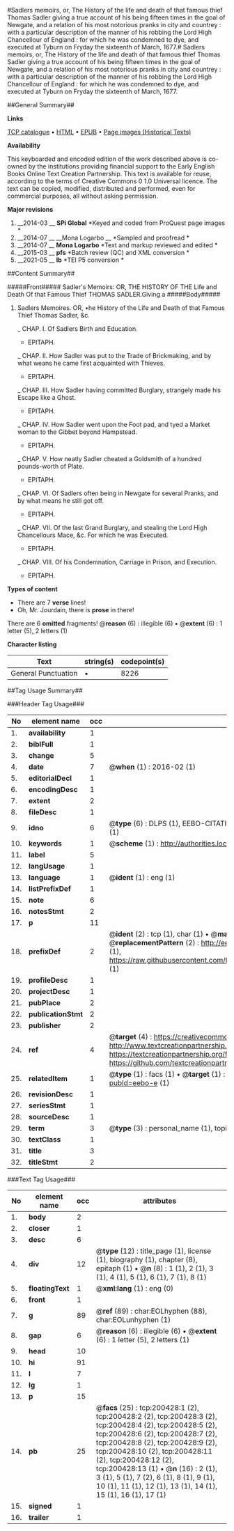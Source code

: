 #Sadlers memoirs, or, The History of the life and death of that famous thief Thomas Sadler giving a true account of his being fifteen times in the goal of Newgate, and a relation of his most notorious pranks in city and countrey : with a particular description of the manner of his robbing the Lord High Chancellour of England : for which he was condemned to dye, and executed at Tyburn on Fryday the sixteenth of March, 1677.#
Sadlers memoirs, or, The History of the life and death of that famous thief Thomas Sadler giving a true account of his being fifteen times in the goal of Newgate, and a relation of his most notorious pranks in city and countrey : with a particular description of the manner of his robbing the Lord High Chancellour of England : for which he was condemned to dye, and executed at Tyburn on Fryday the sixteenth of March, 1677.

##General Summary##

**Links**

[TCP catalogue](http://www.ota.ox.ac.uk/tcp/)  • 
[HTML](http://tei.it.ox.ac.uk/tcp/Texts-HTML/free/B29/B29233.html)  • 
[EPUB](http://tei.it.ox.ac.uk/tcp/Texts-EPUB/free/B29/B29233.epub) • 
[Page images (Historical Texts)](https://historicaltexts.jisc.ac.uk/eebo-13655349e)

**Availability**

This keyboarded and encoded edition of the work described above is co-owned by the
    institutions providing financial support to the Early English Books Online Text Creation
    Partnership. This text is available for reuse, according to the terms of  Creative Commons 0 1.0 Universal
    licence. The text can be copied, modified, distributed and performed, even for commercial
    purposes, all without asking permission.

**Major revisions**

1. __2014-03 __ __SPi Global__ *Keyed and coded from ProQuest page images *
1. __2014-07 __ __Mona Logarbo __ *Sampled and proofread *
1. __2014-07 __ __Mona Logarbo__ *Text and markup reviewed and edited *
1. __2015-03 __ __pfs__ *Batch review (QC) and XML conversion *
1. __2021-05 __ __lb__ *TEI P5 conversion *

##Content Summary##

#####Front#####
Sadler's Memoirs: OR, THE HISTORY OF THE Life and Death Of that Famous Thief THOMAS SADLER.Giving a 
#####Body#####

1. Sadlers Memoires. OR, •he History of the Life and Death of that Famous Thief Thomas Sadler, &c.

    _ CHAP. I. Of Sadlers Birth and Education.

      * EPITAPH.

    _ CHAP. II. How Sadler was put to the Trade of Brickmaking, and by what weans he came first acquainted with Thieves.

      * EPITAPH.

    _ CHAP. III. How Sadler having committed Burglary, strangely made his Escape like a Ghost.

      * EPITAPH.

    _ CHAP. IV. How Sadler went upon the Foot pad, and tyed a Market woman to the Gibbet beyond Hampstead.

      * EPITAPH.

    _ CHAP. V. How neatly Sadler cheated a Goldsmith of a hundred pounds-worth of Plate.

      * EPITAPH.

    _ CHAP. VI. Of Sadlers often being in Newgate for several Pranks, and by what means he still got off.

      * EPITAPH.

    _ CHAP. VII. Of the last Grand Burglary, and stealing the Lord High Chancellours Mace, &c. For which he was Executed.

      * EPITAPH.

    _ CHAP. VIII. Of his Condemnation, Carriage in Prison, and Execution.

      * EPITAPH.

**Types of content**

  * There are 7 **verse** lines!
  * Oh, Mr. Jourdain, there is **prose** in there!

There are 6 **omitted** fragments! 
 @__reason__ (6) : illegible (6)  •  @__extent__ (6) : 1 letter (5), 2 letters (1)

**Character listing**


|Text|string(s)|codepoint(s)|
|---|---|---|
|General Punctuation|•|8226|

##Tag Usage Summary##

###Header Tag Usage###

|No|element name|occ|attributes|
|---|---|---|---|
|1.|__availability__|1||
|2.|__biblFull__|1||
|3.|__change__|5||
|4.|__date__|7| @__when__ (1) : 2016-02 (1)|
|5.|__editorialDecl__|1||
|6.|__encodingDesc__|1||
|7.|__extent__|2||
|8.|__fileDesc__|1||
|9.|__idno__|6| @__type__ (6) : DLPS (1), EEBO-CITATION (1), VID (1), EEBO-PROQUEST (1), STC (1), OCLC (1)|
|10.|__keywords__|1| @__scheme__ (1) : http://authorities.loc.gov/ (1)|
|11.|__label__|5||
|12.|__langUsage__|1||
|13.|__language__|1| @__ident__ (1) : eng (1)|
|14.|__listPrefixDef__|1||
|15.|__note__|6||
|16.|__notesStmt__|2||
|17.|__p__|11||
|18.|__prefixDef__|2| @__ident__ (2) : tcp (1), char (1)  •  @__matchPattern__ (2) : ([0-9\-]+):([0-9IVX]+) (1), (.+) (1)  •  @__replacementPattern__ (2) : http://eebo.chadwyck.com/downloadtiff?vid=$1&page=$2 (1), https://raw.githubusercontent.com/textcreationpartnership/Texts/master/tcpchars.xml#$1 (1)|
|19.|__profileDesc__|1||
|20.|__projectDesc__|1||
|21.|__pubPlace__|2||
|22.|__publicationStmt__|2||
|23.|__publisher__|2||
|24.|__ref__|4| @__target__ (4) : https://creativecommons.org/publicdomain/zero/1.0/ (1), http://www.textcreationpartnership.org/docs/. (1), https://textcreationpartnership.org/faq/#faq05 (1), https://github.com/textcreationpartnership (1)|
|25.|__relatedItem__|1| @__type__ (1) : facs (1)  •  @__target__ (1) : https://data.historicaltexts.jisc.ac.uk/view?pubId=eebo-e (1)|
|26.|__revisionDesc__|1||
|27.|__seriesStmt__|1||
|28.|__sourceDesc__|1||
|29.|__term__|3| @__type__ (3) : personal_name (1), topical_term (2)|
|30.|__textClass__|1||
|31.|__title__|3||
|32.|__titleStmt__|2||


###Text Tag Usage###

|No|element name|occ|attributes|
|---|---|---|---|
|1.|__body__|2||
|2.|__closer__|1||
|3.|__desc__|6||
|4.|__div__|12| @__type__ (12) : title_page (1), license (1), biography (1), chapter (8), epitaph (1)  •  @__n__ (8) : 1 (1), 2 (1), 3 (1), 4 (1), 5 (1), 6 (1), 7 (1), 8 (1)|
|5.|__floatingText__|1| @__xml:lang__ (1) : eng (0)|
|6.|__front__|1||
|7.|__g__|89| @__ref__ (89) : char:EOLhyphen (88), char:EOLunhyphen (1)|
|8.|__gap__|6| @__reason__ (6) : illegible (6)  •  @__extent__ (6) : 1 letter (5), 2 letters (1)|
|9.|__head__|10||
|10.|__hi__|91||
|11.|__l__|7||
|12.|__lg__|1||
|13.|__p__|15||
|14.|__pb__|25| @__facs__ (25) : tcp:200428:1 (2), tcp:200428:2 (2), tcp:200428:3 (2), tcp:200428:4 (2), tcp:200428:5 (2), tcp:200428:6 (2), tcp:200428:7 (2), tcp:200428:8 (2), tcp:200428:9 (2), tcp:200428:10 (2), tcp:200428:11 (2), tcp:200428:12 (2), tcp:200428:13 (1)  •  @__n__ (16) : 2 (1), 3 (1), 5 (1), 7 (2), 6 (1), 8 (1), 9 (1), 10 (1), 11 (1), 12 (1), 13 (1), 14 (1), 15 (1), 16 (1), 17 (1)|
|15.|__signed__|1||
|16.|__trailer__|1||
